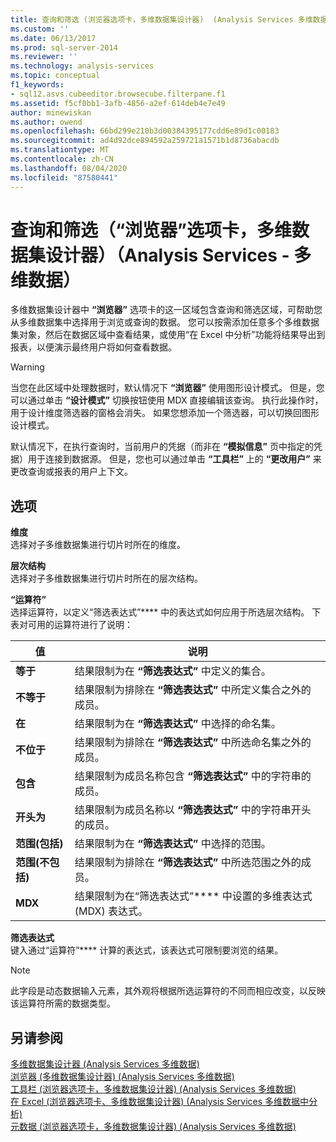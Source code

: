 ```yaml
---
title: 查询和筛选 (浏览器选项卡，多维数据集设计器)  (Analysis Services 多维数据) |Microsoft Docs
ms.custom: ''
ms.date: 06/13/2017
ms.prod: sql-server-2014
ms.reviewer: ''
ms.technology: analysis-services
ms.topic: conceptual
f1_keywords:
- sql12.asvs.cubeeditor.browsecube.filterpane.f1
ms.assetid: f5cf0bb1-3afb-4856-a2ef-614deb4e7e49
author: minewiskan
ms.author: owend
ms.openlocfilehash: 66bd299e210b3d00384395177cdd6e89d1c00183
ms.sourcegitcommit: ad4d92dce894592a259721a1571b1d8736abacdb
ms.translationtype: MT
ms.contentlocale: zh-CN
ms.lasthandoff: 08/04/2020
ms.locfileid: "87580441"
---
```

# <a name="query-and-filter-browser-tab-cube-designer-analysis-services---multidimensional-data"></a>查询和筛选（“浏览器”选项卡，多维数据集设计器）（Analysis Services - 多维数据）
  多维数据集设计器中 **“浏览器”** 选项卡的这一区域包含查询和筛选区域，可帮助您从多维数据集中选择用于浏览或查询的数据。 您可以按需添加任意多个多维数据集对象，然后在数据区域中查看结果，或使用“在 Excel 中分析”功能将结果导出到报表，以便演示最终用户将如何查看数据。  
  
> [!WARNING]  
>  当您在此区域中处理数据时，默认情况下 **“浏览器”** 使用图形设计模式。 但是，您可以通过单击 **“设计模式”** 切换按钮使用 MDX 直接编辑该查询。 执行此操作时，用于设计维度筛选器的窗格会消失。 如果您想添加一个筛选器，可以切换回图形设计模式。  
  
 默认情况下，在执行查询时，当前用户的凭据（而非在 **“模拟信息”** 页中指定的凭据）用于连接到数据源。 但是，您也可以通过单击 **“工具栏”** 上的 **“更改用户”** 来更改查询或报表的用户上下文。  
  
## <a name="options"></a>选项  
 **维度**  
 选择对子多维数据集进行切片时所在的维度。  
  
 **层次结构**  
 选择对子多维数据集进行切片时所在的层次结构。  
  
 **“运算符”**  
 选择运算符，以定义“筛选表达式”**** 中的表达式如何应用于所选层次结构。 下表对可用的运算符进行了说明：  
  
|值|说明|  
|-----------|-----------------|  
|**等于**|结果限制为在 **“筛选表达式”** 中定义的集合。|  
|**不等于**|结果限制为排除在 **“筛选表达式”** 中所定义集合之外的成员。|  
|**在**|结果限制为在 **“筛选表达式”** 中选择的命名集。|  
|**不位于**|结果限制为排除在 **“筛选表达式”** 中所选命名集之外的成员。|  
|**包含**|结果限制为成员名称包含 **“筛选表达式”** 中的字符串的成员。|  
|**开头为**|结果限制为成员名称以 **“筛选表达式”** 中的字符串开头的成员。|  
|**范围(包括)**|结果限制为在 **“筛选表达式”** 中选择的范围。|  
|**范围(不包括)**|结果限制为排除在 **“筛选表达式”** 中所选范围之外的成员。|  
|**MDX**|结果限制为在“筛选表达式”**** 中设置的多维表达式 (MDX) 表达式。|  
  
 **筛选表达式**  
 键入通过“运算符”**** 计算的表达式，该表达式可限制要浏览的结果。  
  
> [!NOTE]  
>  此字段是动态数据输入元素，其外观将根据所选运算符的不同而相应改变，以反映该运算符所需的数据类型。  
  
## <a name="see-also"></a>另请参阅  
 [多维数据集设计器 &#40;Analysis Services 多维数据&#41;](cube-designer-analysis-services-multidimensional-data.md)   
 [浏览器 &#40;多维数据集设计器&#41; &#40;Analysis Services 多维数据&#41;](browser-cube-designer-analysis-services-multidimensional-data.md)   
 [工具栏 &#40;浏览器选项卡，多维数据集设计器&#41; &#40;Analysis Services 多维数据&#41;](toolbar-browser-tab-cube-designer-analysis-services-multidimensional-data.md)   
 [在 Excel &#40;浏览器选项卡、多维数据集设计器&#41; &#40;Analysis Services 多维数据中分析&#41;](analyze-in-excel-browser-cube-designer-analysis-services-multidimensional-data.md)   
 [元数据 &#40;浏览器选项卡，多维数据集设计器&#41; &#40;Analysis Services 多维数据&#41;](metadata-browser-tab-cube-designer-analysis-services-multidimensional-data.md)  
  
  
